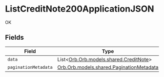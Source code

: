 # ListCreditNote200ApplicationJSON

OK


## Fields

| Field                                                                                 | Type                                                                                  | Required                                                                              | Description                                                                           |
| ------------------------------------------------------------------------------------- | ------------------------------------------------------------------------------------- | ------------------------------------------------------------------------------------- | ------------------------------------------------------------------------------------- |
| `data`                                                                                | List<[Orb.Orb.models.shared.CreditNote](../../models/shared/CreditNote.md)>           | :heavy_minus_sign:                                                                    | N/A                                                                                   |
| `paginationMetadata`                                                                  | [Orb.Orb.models.shared.PaginationMetadata](../../models/shared/PaginationMetadata.md) | :heavy_minus_sign:                                                                    | N/A                                                                                   |